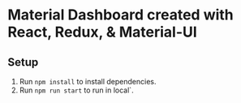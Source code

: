 # Material Dashboard created with React, Redux, & Material-UI

## Setup

1. Run `npm install` to install dependencies.
2. Run `npm run start` to run in local`.